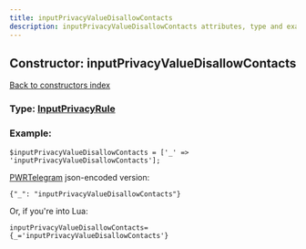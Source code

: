 ```yaml
---
title: inputPrivacyValueDisallowContacts
description: inputPrivacyValueDisallowContacts attributes, type and example
---
```

## Constructor: inputPrivacyValueDisallowContacts  
[Back to constructors index](index.md)






### Type: [InputPrivacyRule](../types/InputPrivacyRule.md)


### Example:

```
$inputPrivacyValueDisallowContacts = ['_' => 'inputPrivacyValueDisallowContacts'];
```  

[PWRTelegram](https://pwrtelegram.xyz) json-encoded version:

```
{"_": "inputPrivacyValueDisallowContacts"}
```


Or, if you're into Lua:  


```
inputPrivacyValueDisallowContacts={_='inputPrivacyValueDisallowContacts'}

```


